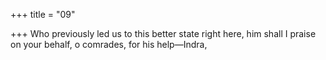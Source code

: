 +++
title = "09"

+++
Who previously led us to this better state right here, him shall I praise  on your behalf,
o comrades, for his help—Indra,